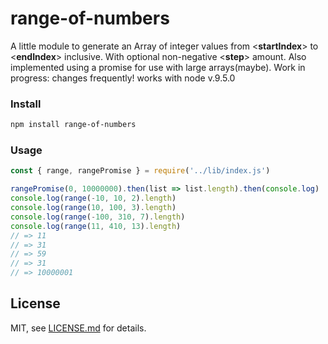 # range-of-numbers
A little module to generate an Array of integer values from <**startIndex**> to <**endIndex**> inclusive. With optional non-negative <**step**> amount. Also implemented using a promise for use with large arrays(maybe). Work in progress: changes frequently! works with node v.9.5.0


### Install
```bash
npm install range-of-numbers
```
### Usage
```js
const { range, rangePromise } = require('../lib/index.js')

rangePromise(0, 10000000).then(list => list.length).then(console.log)
console.log(range(-10, 10, 2).length)
console.log(range(10, 100, 3).length)
console.log(range(-100, 310, 7).length)
console.log(range(11, 410, 13).length)
// => 11
// => 31
// => 59
// => 31
// => 10000001
```
## License
MIT, see [LICENSE.md](http://github.com/endziu/range-of-numbers/blob/master/LICENSE.md) for details.